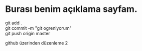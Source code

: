 # Burası benim açıklama sayfam.

git add .
<br>
git commit -m "git ogreniyorum"
<br>
git push origin master

github üzerinden düzenleme
2
